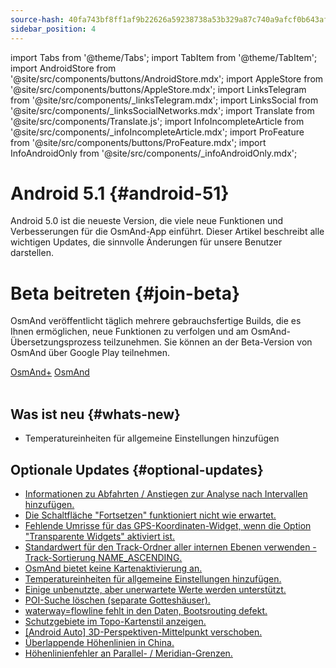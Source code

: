 ```yaml
---
source-hash: 40fa743bf8ff1af9b22626a59238738a53b329a87c740a9afcf0b643af7911c7
sidebar_position: 4
---
```

import Tabs from '@theme/Tabs';
import TabItem from '@theme/TabItem';
import AndroidStore from '@site/src/components/buttons/AndroidStore.mdx';
import AppleStore from '@site/src/components/buttons/AppleStore.mdx';
import LinksTelegram from '@site/src/components/_linksTelegram.mdx';
import LinksSocial from '@site/src/components/_linksSocialNetworks.mdx';
import Translate from '@site/src/components/Translate.js';
import InfoIncompleteArticle from '@site/src/components/_infoIncompleteArticle.mdx';
import ProFeature from '@site/src/components/buttons/ProFeature.mdx';
import InfoAndroidOnly from '@site/src/components/_infoAndroidOnly.mdx';  



# Android 5.1 {#android-51}

Android 5.0 ist die neueste Version, die viele neue Funktionen und Verbesserungen für die OsmAnd-App einführt. Dieser Artikel beschreibt alle wichtigen Updates, die sinnvolle Änderungen für unsere Benutzer darstellen.

# Beta beitreten {#join-beta}

OsmAnd veröffentlicht täglich mehrere gebrauchsfertige Builds, die es Ihnen ermöglichen, neue Funktionen zu verfolgen und am OsmAnd-Übersetzungsprozess teilzunehmen. Sie können an der Beta-Version von OsmAnd über Google Play teilnehmen.

<div class="button-row">
  <a class="button button--active" href="https://play.google.com/apps/testing/net.osmand.plus">OsmAnd+</a>
  <a class="button button--active" href="https://play.google.com/apps/testing/net.osmand">OsmAnd</a>
</div>  

<br/>


## Was ist neu {#whats-new}

- Temperatureinheiten für allgemeine Einstellungen hinzufügen


## Optionale Updates {#optional-updates}

- [Informationen zu Abfahrten / Anstiegen zur Analyse nach Intervallen hinzufügen.](https://github.com/osmandapp/OsmAnd-Issues/issues/2878)
- [Die Schaltfläche "Fortsetzen" funktioniert nicht wie erwartet.](https://github.com/osmandapp/OsmAnd/issues/21842)
- [Fehlende Umrisse für das GPS-Koordinaten-Widget, wenn die Option "Transparente Widgets" aktiviert ist.](https://github.com/osmandapp/OsmAnd/issues/22258)
- [Standardwert für den Track-Ordner aller internen Ebenen verwenden - Track-Sortierung NAME_ASCENDING.](https://github.com/osmandapp/OsmAnd/issues/22256)
- [OsmAnd bietet keine Kartenaktivierung an.](https://github.com/osmandapp/OsmAnd/issues/21302)
- [Temperatureinheiten für allgemeine Einstellungen hinzufügen.](https://github.com/osmandapp/OsmAnd-Issues/issues/2792)
- [Einige unbenutzte, aber unerwartete Werte werden unterstützt.](https://github.com/osmandapp/OsmAnd/issues/22103)
- [POI-Suche löschen (separate Gotteshäuser).](https://github.com/osmandapp/OsmAnd/issues/21972)
- [waterway=flowline fehlt in den Daten, Bootsrouting defekt.](https://github.com/osmandapp/OsmAnd/issues/22512)
- [Schutzgebiete im Topo-Kartenstil anzeigen.](https://github.com/osmandapp/OsmAnd/issues/22168)
- [[Android Auto] 3D-Perspektiven-Mittelpunkt verschoben.](https://github.com/osmandapp/OsmAnd/issues/22304)
- [Überlappende Höhenlinien in China.](https://github.com/osmandapp/OsmAnd/issues/22434)
- [Höhenlinienfehler an Parallel- / Meridian-Grenzen.](https://github.com/osmandapp/OsmAnd/issues/21738)